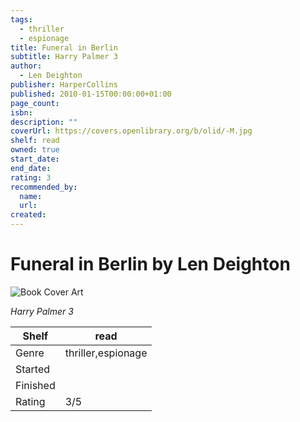 ```yaml
---
tags:
  - thriller
  - espionage
title: Funeral in Berlin
subtitle: Harry Palmer 3
author:
  - Len Deighton
publisher: HarperCollins
published: 2010-01-15T00:00:00+01:00
page_count:
isbn:
description: ""
coverUrl: https://covers.openlibrary.org/b/olid/-M.jpg
shelf: read
owned: true
start_date:
end_date:
rating: 3
recommended_by:
  name:
  url:
created:
---
```


# Funeral in Berlin by Len Deighton

![Book Cover Art](https://covers.openlibrary.org/b/olid/-M.jpg)

_Harry Palmer 3_

| Shelf | read |
| --- | --- |
| Genre | thriller,espionage |
| Started |  |
| Finished |  |
| Rating | 3/5 |
